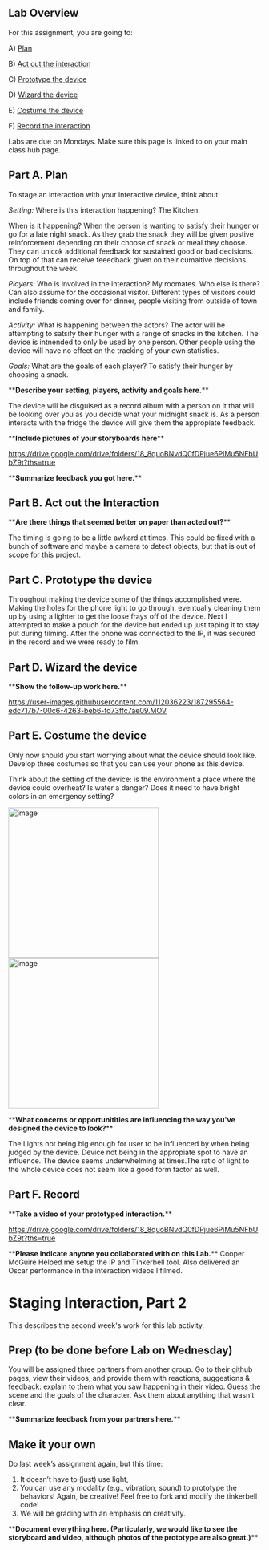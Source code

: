 

## Lab Overview
For this assignment, you are going to:

A) [Plan](#part-a-plan) 

B) [Act out the interaction](#part-b-act-out-the-interaction) 

C) [Prototype the device](#part-c-prototype-the-device)

D) [Wizard the device](#part-d-wizard-the-device) 

E) [Costume the device](#part-e-costume-the-device)

F) [Record the interaction](#part-f-record)

Labs are due on Mondays. Make sure this page is linked to on your main class hub page.

## Part A. Plan 

To stage an interaction with your interactive device, think about:

_Setting:_ Where is this interaction happening? The Kitchen.

When is it happening? When the person is wanting to satisfy their hunger or go for a late night snack. As they grab the snack they will be given postive reinforcement depending on their choose of snack or meal they choose. They can unlcok additional feedback for sustained good or bad decisions. On top of that can receive feeedback given on their cumaltive decisions throughout the week.

_Players:_ Who is involved in the interaction? My roomates. Who else is there? Can also assume for the occasional visitor. Different types of visitors could include friends coming over for dinner, people visiting from outside of town and family.

_Activity:_ 
What is happening between the actors? 
The actor will be attempting to satsify their hunger with a range of snacks in the kitchen. The device is intnended to only be used by one person. Other people using the device will have no effect on the tracking of your own statistics.

_Goals:_ 
What are the goals of each player?
To satisfy their hunger by choosing a snack.


\*\***Describe your setting, players, activity and goals here.**\*\*

 The device will be disguised as a record album with a person on it that will be looking over you as you decide what your midnight snack is. As a person interacts with the fridge the device will give them the appropiate feedback.

\*\***Include pictures of your storyboards here**\*\*

https://drive.google.com/drive/folders/18_8quoBNvdQ0fDPjue6PiMu5NFbUbZ9t?ths=true

\*\***Summarize feedback you got here.**\*\*


## Part B. Act out the Interaction


\*\***Are there things that seemed better on paper than acted out?**\*\*

The timing is going to be a little awkard at times. This could be fixed with a bunch of software and maybe a camera to detect objects, but that is out of scope for this project.


## Part C. Prototype the device

Throughout making the device some of the things accomplished were. Making the holes for the phone light to go through, eventually cleaning them up by using a lighter to get the loose frays off of the device. Next I attempted to make a pouch for the device but ended up just taping it to stay put during filming. After the phone was connected to the IP, it was secured in the record and we were ready to film.

## Part D. Wizard the device


\*\***Show the follow-up work here.**\*\*


https://user-images.githubusercontent.com/112036223/187295564-edc717b7-00c6-4263-beb6-fd73ffc7ae09.MOV



## Part E. Costume the device

Only now should you start worrying about what the device should look like. Develop three costumes so that you can use your phone as this device.

Think about the setting of the device: is the environment a place where the device could overheat? Is water a danger? Does it need to have bright colors in an emergency setting?

<img width="300" alt="image" src="https://user-images.githubusercontent.com/112036223/187296820-147d99f4-3f7d-4aa1-8edb-66c634b2603c.png">


<img width="300" alt="image" src="https://user-images.githubusercontent.com/112036223/187297480-86a4fbc8-9b1f-402e-9209-ec130999ae16.png">






\*\***What concerns or opportunitities are influencing the way you've designed the device to look?**\*\*

The Lights not being big enough for user to be influenced by when being judged by the device. Device not being in the appropiate spot to have an influence. The device seems underwhelming at times.The ratio of light to the whole device does not seem like a good form factor as well.

## Part F. Record

\*\***Take a video of your prototyped interaction.**\*\*


https://drive.google.com/drive/folders/18_8quoBNvdQ0fDPjue6PiMu5NFbUbZ9t?ths=true



\*\***Please indicate anyone you collaborated with on this Lab.**\*\*
Cooper McGuire Helped me setup the IP and Tinkerbell tool. Also delivered an Oscar performance in the interaction videos I filmed.


# Staging Interaction, Part 2 

This describes the second week's work for this lab activity.


## Prep (to be done before Lab on Wednesday)

You will be assigned three partners from another group. Go to their github pages, view their videos, and provide them with reactions, suggestions & feedback: explain to them what you saw happening in their video. Guess the scene and the goals of the character. Ask them about anything that wasn’t clear. 

\*\***Summarize feedback from your partners here.**\*\*

## Make it your own

Do last week’s assignment again, but this time: 
1) It doesn’t have to (just) use light, 
2) You can use any modality (e.g., vibration, sound) to prototype the behaviors! Again, be creative! Feel free to fork and modify the tinkerbell code! 
3) We will be grading with an emphasis on creativity. 

\*\***Document everything here. (Particularly, we would like to see the storyboard and video, although photos of the prototype are also great.)**\*\*
